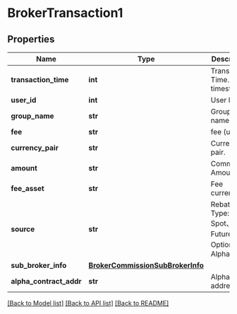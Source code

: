 # BrokerTransaction1

## Properties
Name | Type | Description | Notes
------------ | ------------- | ------------- | -------------
**transaction_time** | **int** | Transaction Time. (unix timestamp). | [optional] 
**user_id** | **int** | User ID. | [optional] 
**group_name** | **str** | Group name. | [optional] 
**fee** | **str** | fee (usdt). | [optional] 
**currency_pair** | **str** | Currency pair. | [optional] 
**amount** | **str** | Commission Amount. | [optional] 
**fee_asset** | **str** | Fee currency. | [optional] 
**source** | **str** | Rebate Type: Spot、Futures、Options.、Alpha | [optional] 
**sub_broker_info** | [**BrokerCommissionSubBrokerInfo**](BrokerCommissionSubBrokerInfo.md) |  | [optional] 
**alpha_contract_addr** | **str** | Alpha token address | [optional] 

[[Back to Model list]](../README.md#documentation-for-models) [[Back to API list]](../README.md#documentation-for-api-endpoints) [[Back to README]](../README.md)


